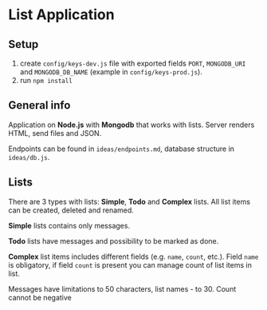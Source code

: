 # List Application

## Setup

1. create `config/keys-dev.js` file with exported fields `PORT`, `MONGODB_URI` and `MONGODB_DB_NAME` (example in `config/keys-prod.js`).
2. run `npm install`

## General info

Application on **Node.js** with **Mongodb** that works with lists. Server renders HTML, send files and JSON.

Endpoints can be found in `ideas/endpoints.md`, database structure in `ideas/db.js`.

## Lists

There are 3 types with lists: **Simple**, **Todo** and **Complex** lists. All list items can be created, deleted and renamed.

**Simple** lists contains only messages.

**Todo** lists have messages and possibility to be marked as done.

**Complex** list items includes different fields (e.g. `name`, `count`, etc.). Field `name` is obligatory, if field `count` is present you can manage count of list items in list.

Messages have limitations to 50 characters, list names - to 30. Count cannot be negative
